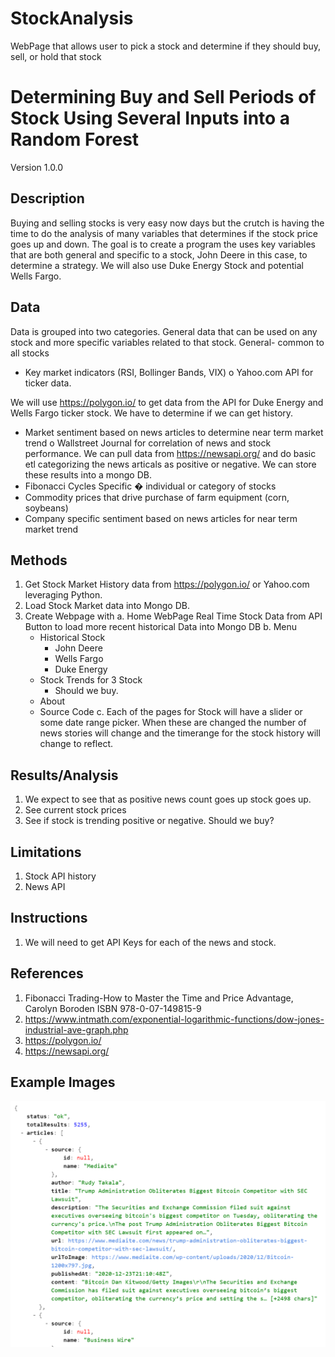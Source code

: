 # StockAnalysis
WebPage that allows user to pick a stock and determine if they should buy, sell, or hold that stock

# Determining Buy and Sell Periods of Stock Using Several Inputs into a Random Forest
Version 1.0.0
## Description
Buying and selling stocks is very easy now days but the crutch is having the time to do the analysis of many variables that determines if the stock price goes up and down. The goal is to create a program the uses key variables that are both general and specific to a stock, John Deere in this case, to determine a strategy. We will also use Duke Energy Stock and potential Wells Fargo.
## Data
Data is grouped into two categories. General data that can be used on any stock and more specific variables related to that stock.
General- common to all stocks
* Key market indicators (RSI, Bollinger Bands, VIX)
o Yahoo.com API for ticker data.

We will use https://polygon.io/ to get data from the API for Duke Energy and Wells Fargo ticker stock. We have to determine if we can get history.
* Market sentiment based on news articles to determine near term market trend
o Wallstreet Journal for correlation of news and stock performance. We can pull data from https://newsapi.org/ and do basic etl categorizing the news articals as positive or negative. We can store these results into a mongo DB.  
* Fibonacci Cycles Specific � individual or category of stocks
* Commodity prices that drive purchase of farm equipment (corn, soybeans)
* Company specific sentiment based on news articles for near term market trend
## Methods
1. Get Stock Market History data from https://polygon.io/ or Yahoo.com leveraging Python.
2. Load Stock Market data into Mongo DB.
3. Create Webpage with
  a. Home WebPage
    Real Time Stock Data from API
    Button to load more recent historical Data into Mongo DB
  b. Menu
      * Historical Stock
        * John Deere
        * Wells Fargo
        * Duke Energy
      * Stock Trends for 3 Stock
        * Should we buy.
      * About
      * Source Code
  c. Each of the pages for Stock will have a slider or some date range picker. When these are changed the number of news stories will change and the timerange for the stock history will change to reflect.
## Results/Analysis
1. We expect to see that as positive news count goes up stock goes up.
2. See current stock prices
3. See if stock is trending positive or negative. Should we buy?
## Limitations
1. Stock API history
2. News API
## Instructions
1. We will need to get API Keys for each of the news and stock.
## References
1. Fibonacci Trading-How to Master the Time and Price Advantage, Carolyn Boroden ISBN 978-0-07-149815-9
2. https://www.intmath.com/exponential-logarithmic-functions/dow-jones-industrial-ave-graph.php
3. https://polygon.io/
4. https://newsapi.org/

## Example Images
![alt text](https://github.com/pauleppers/StockAnalysis/blob/StockAnalysis_Nadia/Images/API_News_Data.png?raw=true)
